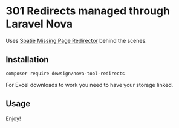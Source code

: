 # 301 Redirects managed through Laravel Nova

Uses [Spatie Missing Page Redirector](https://github.com/spatie/laravel-missing-page-redirector) behind the scenes.

## Installation

`composer require dewsign/nova-tool-redirects`

For Excel downloads to work you need to have your storage linked.

## Usage

Enjoy!
